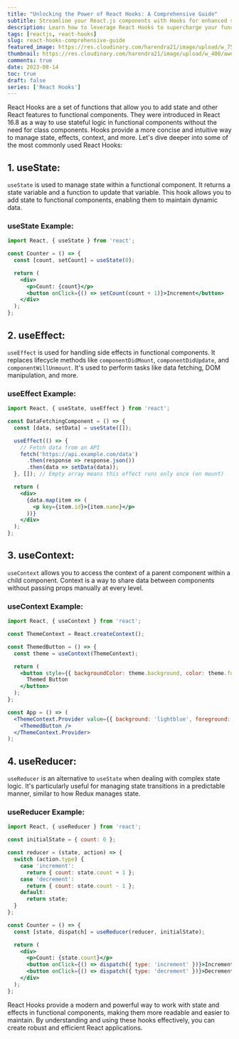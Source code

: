 ```yaml
---
title: "Unlocking the Power of React Hooks: A Comprehensive Guide"
subtitle: Streamline your React.js components with Hooks for enhanced state management, effects, and more.
description: Learn how to leverage React Hooks to supercharge your functional components. Dive into useState, useEffect, useContext, and useReducer, and discover the modern way to manage state and effects in React.js.
tags: [reactjs, react-hooks]
slug: react-hooks-comprehensive-guide
featured_image: https://res.cloudinary.com/harendra21/image/upload/w_750/awesome-blog/awesome-javascript/Understanding_React.[Title](2023-08-13-understanding-react-js-components-functional-class-state-props-and-hooks.md)js_Components_Functional_Class_State_Props_and_Hooks_cvsgis.png
thumbnail: https://res.cloudinary.com/harendra21/image/upload/w_400/awesome-blog/awesome-javascript/Understanding_React.js_Components_Functional_Class_State_Props_and_Hooks_cvsgis.png
comments: true
date: 2023-08-14
toc: true
draft: false
series: ['React Hooks']
---
```


React Hooks are a set of functions that allow you to add state and other React features to functional components. They were introduced in React 16.8 as a way to use stateful logic in functional components without the need for class components. Hooks provide a more concise and intuitive way to manage state, effects, context, and more. Let's dive deeper into some of the most commonly used React Hooks:

## 1. useState:
`useState` is used to manage state within a functional component. It returns a state variable and a function to update that variable. This hook allows you to add state to functional components, enabling them to maintain dynamic data.

### useState Example:

```jsx
import React, { useState } from 'react';

const Counter = () => {
  const [count, setCount] = useState(0);

  return (
    <div>
      <p>Count: {count}</p>
      <button onClick={() => setCount(count + 1)}>Increment</button>
    </div>
  );
};
```
<!-- [Learn useState in details with example](/blog/usestate-react-hook-with-examples) -->

## 2. useEffect:
`useEffect` is used for handling side effects in functional components. It replaces lifecycle methods like `componentDidMount`, `componentDidUpdate`, and `componentWillUnmount`. It's used to perform tasks like data fetching, DOM manipulation, and more.

### useEffect Example:

```jsx
import React, { useState, useEffect } from 'react';

const DataFetchingComponent = () => {
  const [data, setData] = useState([]);

  useEffect(() => {
    // Fetch data from an API
    fetch('https://api.example.com/data')
      .then(response => response.json())
      .then(data => setData(data));
  }, []); // Empty array means this effect runs only once (on mount)

  return (
    <div>
      {data.map(item => (
        <p key={item.id}>{item.name}</p>
      ))}
    </div>
  );
};
```
<!-- [Learn useEffect in details with example](/blog/useeffect-react-hook-with-examples) -->

## 3. useContext:
`useContext` allows you to access the context of a parent component within a child component. Context is a way to share data between components without passing props manually at every level.

### useContext Example:

```jsx
import React, { useContext } from 'react';

const ThemeContext = React.createContext();

const ThemedButton = () => {
  const theme = useContext(ThemeContext);

  return (
    <button style={{ backgroundColor: theme.background, color: theme.foreground }}>
      Themed Button
    </button>
  );
};

const App = () => (
  <ThemeContext.Provider value={{ background: 'lightblue', foreground: 'darkblue' }}>
    <ThemedButton />
  </ThemeContext.Provider>
);
```

<!-- [Learn useContext in details with example](/blog/unlocking-component-communication-usecontext-react) -->

## 4. useReducer:
`useReducer` is an alternative to `useState` when dealing with complex state logic. It's particularly useful for managing state transitions in a predictable manner, similar to how Redux manages state.

### useReducer Example:

```jsx
import React, { useReducer } from 'react';

const initialState = { count: 0 };

const reducer = (state, action) => {
  switch (action.type) {
    case 'increment':
      return { count: state.count + 1 };
    case 'decrement':
      return { count: state.count - 1 };
    default:
      return state;
  }
};

const Counter = () => {
  const [state, dispatch] = useReducer(reducer, initialState);

  return (
    <div>
      <p>Count: {state.count}</p>
      <button onClick={() => dispatch({ type: 'increment' })}>Increment</button>
      <button onClick={() => dispatch({ type: 'decrement' })}>Decrement</button>
    </div>
  );
};
```

<!-- [Learn useReducer in details with example](/blog/managing-complex-state-logic-usereducer-react) -->

React Hooks provide a modern and powerful way to work with state and effects in functional components, making them more readable and easier to maintain. By understanding and using these hooks effectively, you can create robust and efficient React applications.